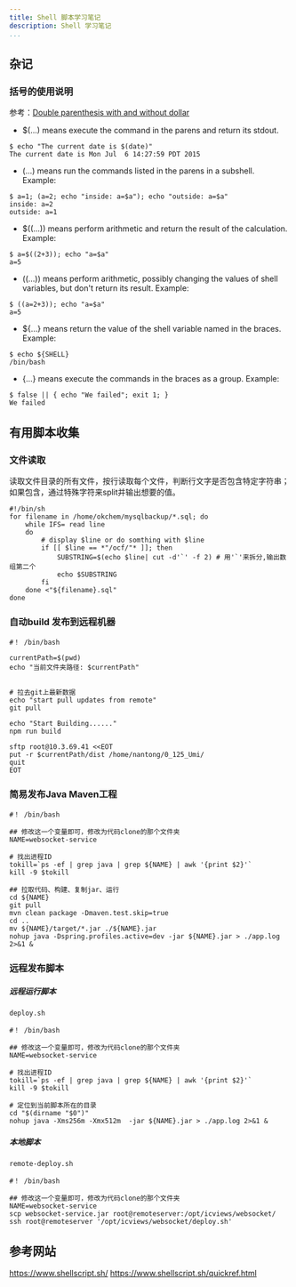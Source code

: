 ```yaml
---
title: Shell 脚本学习笔记
description: Shell 学习笔记
...
```


## 杂记
### 括号的使用说明
参考：[Double parenthesis with and without dollar](http://stackoverflow.com/questions/31255699/double-parenthesis-with-and-without-dollar)

 - $(...) means execute the command in the parens and return its stdout. 

```
$ echo "The current date is $(date)"
The current date is Mon Jul  6 14:27:59 PDT 2015
```
- (...) means run the commands listed in the parens in a subshell. Example:

```
$ a=1; (a=2; echo "inside: a=$a"); echo "outside: a=$a"
inside: a=2
outside: a=1
```

- $((...)) means perform arithmetic and return the result of the calculation. Example:

```
$ a=$((2+3)); echo "a=$a"
a=5
```

- ((...)) means perform arithmetic, possibly changing the values of shell variables, but don't return its result. Example:

```
$ ((a=2+3)); echo "a=$a"
a=5
```

- ${...} means return the value of the shell variable named in the braces. Example:

```
$ echo ${SHELL}
/bin/bash
```

- {...} means execute the commands in the braces as a group. Example:

```
$ false || { echo "We failed"; exit 1; }
We failed
```


## 有用脚本收集

### 文件读取
读取文件目录的所有文件，按行读取每个文件，判断行文字是否包含特定字符串；如果包含，通过特殊字符来split并输出想要的值。

```
#!/bin/sh
for filename in /home/okchem/mysqlbackup/*.sql; do
    while IFS= read line
	do
		# display $line or do somthing with $line
		if [[ $line == *"/ocf/"* ]]; then
			SUBSTRING=$(echo $line| cut -d'`' -f 2) # 用'`'来拆分,输出数组第二个
			echo $SUBSTRING
		fi
	done <"${filename}.sql"
done
```

### 自动build 发布到远程机器
```
#！ /bin/bash

currentPath=$(pwd)
echo "当前文件夹路径: $currentPath"


# 拉去git上最新数据
echo "start pull updates from remote"
git pull

echo "Start Building......"
npm run build

sftp root@10.3.69.41 <<EOT
put -r $currentPath/dist /home/nantong/0_125_Umi/
quit
EOT
```

### 简易发布Java Maven工程
```
#！ /bin/bash

## 修改这一个变量即可，修改为代码clone的那个文件夹
NAME=websocket-service

# 找出进程ID 
tokill=`ps -ef | grep java | grep ${NAME} | awk '{print $2}'`
kill -9 $tokill

## 拉取代码、构建、复制jar、运行
cd ${NAME}
git pull
mvn clean package -Dmaven.test.skip=true
cd ..
mv ${NAME}/target/*.jar ./${NAME}.jar
nohup java -Dspring.profiles.active=dev -jar ${NAME}.jar > ./app.log 2>&1 &
```

### 远程发布脚本

##### 远程运行脚本
`deploy.sh`

```
#！ /bin/bash

## 修改这一个变量即可，修改为代码clone的那个文件夹
NAME=websocket-service

# 找出进程ID 
tokill=`ps -ef | grep java | grep ${NAME} | awk '{print $2}'`
kill -9 $tokill

# 定位到当前脚本所在的目录
cd "$(dirname "$0")"
nohup java -Xms256m -Xmx512m  -jar ${NAME}.jar > ./app.log 2>&1 &
```
##### 本地脚本
`remote-deploy.sh`
```
#！ /bin/bash

## 修改这一个变量即可，修改为代码clone的那个文件夹
NAME=websocket-service
scp websocket-service.jar root@remoteserver:/opt/icviews/websocket/ 
ssh root@remoteserver '/opt/icviews/websocket/deploy.sh'
```

## 参考网站
https://www.shellscript.sh/
https://www.shellscript.sh/quickref.html
